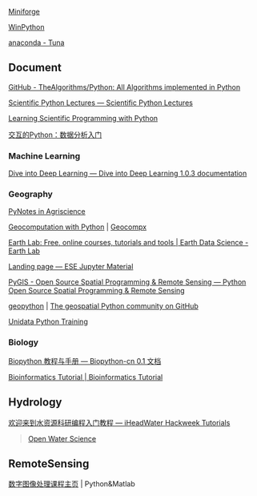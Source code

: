 
[Miniforge](https://github.com/conda-forge/miniforge)

[WinPython](https://github.com/winpython/winpython)

[anaconda - Tuna](https://mirrors.tuna.tsinghua.edu.cn/help/anaconda/)

## Document

[GitHub - TheAlgorithms/Python: All Algorithms implemented in Python](https://github.com/TheAlgorithms/Python)

[Scientific Python Lectures — Scientific Python Lectures](https://lectures.scientific-python.org/index.html)

[Learning Scientific Programming with Python](https://scipython.com/)

[交互的Python：数据分析入门](https://shixiangwang.github.io/pybook/)

### Machine Learning

[Dive into Deep Learning — Dive into Deep Learning 1.0.3 documentation](https://zh.d2l.ai/)

### Geography

[PyNotes in Agriscience](https://soilwater.github.io/pynotes-agriscience/)

[Geocomputation with Python](https://py.geocompx.org/) | [Geocompx](https://geocompx.org/)

[Earth Lab: Free, online courses, tutorials and tools | Earth Data Science - Earth Lab](https://www.earthdatascience.org/)

[Landing page — ESE Jupyter Material](https://primer-computational-mathematics.github.io/book/intro.html)

[PyGIS - Open Source Spatial Programming & Remote Sensing — Python Open Source Spatial Programming & Remote Sensing](https://pygis.io/docs/a_intro.html)

[geopython](https://github.com/geopython) | [The geospatial Python community on GitHub](https://geopython.github.io/)

[Unidata Python Training](https://unidata.github.io/python-training/)

### Biology

[Biopython 教程与手册 — Biopython-cn 0.1 文档](https://biopython-cn.readthedocs.io/zh-cn/latest/index.html)

[Bioinformatics Tutorial | Bioinformatics Tutorial](https://book.ncrnalab.org/teaching)

## Hydrology

[欢迎来到水资源科研编程入门教程 — iHeadWater Hackweek Tutorials](https://iheadwater.github.io/iheadwater_hackweek_tutorials/intro.html)

> [Open Water Science](https://github.com/iHeadWater)

## RemoteSensing

[数字图像处理课程主页](https://ustc-dip.github.io/) | Python&Matlab
